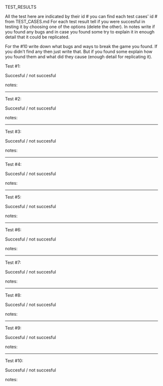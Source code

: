 TEST_RESULTS

All the test here are indicated by their id # you can find each test cases' id # from TEST_CASES.md
For each test result tell if you were succesful in testing it by choosing one of the options (delete the other). 
In notes write if you found any bugs and in case you found some try to explain it in enough detail that it could be replicated.

For the #10 write down what bugs and ways to break the game you found. If you didn't find any then just write that. But if you found some explain how you found them and what did they cause (enough detail for replicating it).


Test #1:

Succesful / not succesful

notes:

_________________________________

Test #2:

Succesful / not succesful

notes:

_________________________________

Test #3:

Succesful / not succesful

notes:

_________________________________

Test #4:

Succesful / not succesful

notes:

_________________________________

Test #5:

Succesful / not succesful

notes:

_________________________________

Test #6:

Succesful / not succesful

notes:

_________________________________

Test #7:

Succesful / not succesful

notes:

_________________________________

Test #8:

Succesful / not succesful

notes:

_________________________________

Test #9:

Succesful / not succesful

notes:

_________________________________

Test #10:

Succesful / not succesful

notes:
